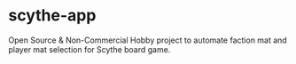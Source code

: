 # scythe-app
Open Source  &amp; Non-Commercial Hobby project to automate faction mat and player mat selection for Scythe board game.
